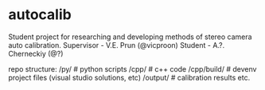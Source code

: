 # autocalib

Student project for researching and developing methods of stereo camera auto calibration.
Supervisor - V.E. Prun (@vicproon)
Student - A.?. Cherneckiy (@?)

repo structure:
/py/           # python scripts
/cpp/          # c++ code
/cpp/build/    # devenv project files (visual studio solutions, etc)
/output/       # calibration results etc.